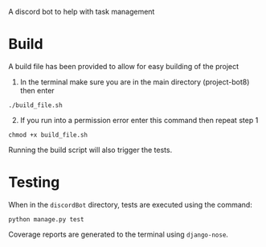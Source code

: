 A discord bot to help with task management

# Build
A build file has been provided to allow for easy building of the project

1. In the terminal make sure you are in the main directory (project-bot8) then enter
```
./build_file.sh
```

2. If you run into a permission error enter this command then repeat step 1
```
chmod +x build_file.sh 
```
Running the build script will also trigger the tests.

# Testing

When in the `discordBot` directory, tests are executed using the command:
```
python manage.py test
```
Coverage reports are generated to the terminal using `django-nose`.

